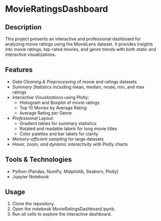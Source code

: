 # MovieRatingsDashboard

## Description
This project presents an interactive and professional dashboard for analyzing movie ratings using the MovieLens dataset. It provides insights into movie ratings, top-rated movies, and genre trends with both static and interactive visualizations.

## Features
- *Data Cleaning & Preprocessing* of movie and ratings datasets
- *Summary Statistics* including mean, median, mode, min, and max ratings
- *Interactive Visualizations* using Plotly:
  - Histogram and Boxplot of movie ratings
  - Top 10 Movies by Average Rating
  - Average Rating per Genre
- *Professional Layout*:
  - Gradient tables for summary statistics
  - Rotated and readable labels for long movie titles
  - Color palettes and bar labels for clarity
- *Memory-efficient sampling* for large datasets
- *Hover, zoom, and dynamic interactivity* with Plotly charts

## Tools & Technologies
- Python (Pandas, NumPy, Matplotlib, Seaborn, Plotly)
- Jupyter Notebook

## Usage
1. Clone the repository.
2. Open the notebook MovieRatingsDashboard.ipynb.
3. Run all cells to explore the interactive dashboard.

